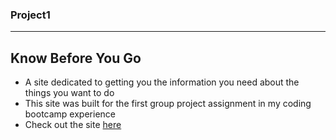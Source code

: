 ### Project1
---
Know Before You Go
---
* A site dedicated to getting you the information you need about the things you want to do
* This site was built for the first group project assignment in my coding bootcamp experience
* Check out the site [here](https://bimatn.github.io/knowB4UGo/)
